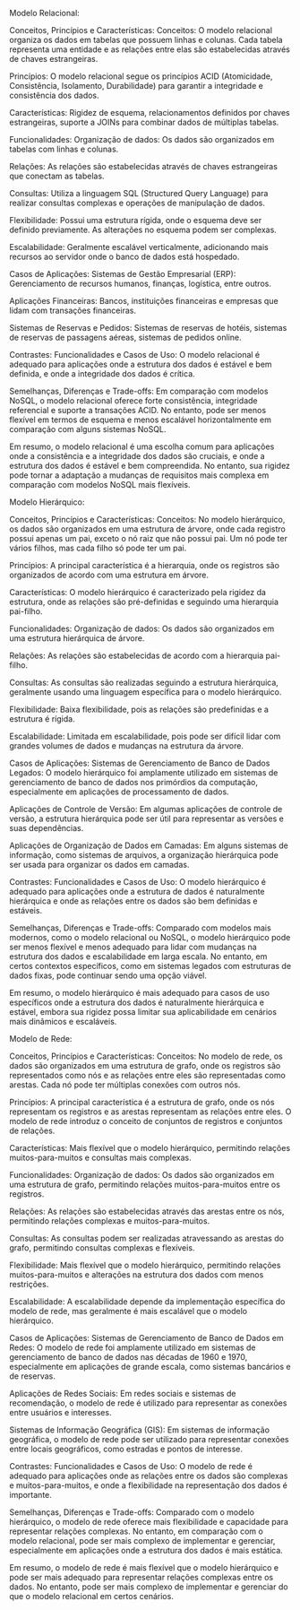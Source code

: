 Modelo Relacional:

Conceitos, Princípios e Características:
Conceitos: O modelo relacional organiza os dados em tabelas que possuem linhas e colunas. Cada tabela representa uma entidade e as relações entre elas são estabelecidas através de chaves estrangeiras.

Princípios: O modelo relacional segue os princípios ACID (Atomicidade, Consistência, Isolamento, Durabilidade) para garantir a integridade e consistência dos dados.

Características: Rigidez de esquema, relacionamentos definidos por chaves estrangeiras, suporte a JOINs para combinar dados de múltiplas tabelas.

Funcionalidades:
Organização de dados: Os dados são organizados em tabelas com linhas e colunas.

Relações: As relações são estabelecidas através de chaves estrangeiras que conectam as tabelas.

Consultas: Utiliza a linguagem SQL (Structured Query Language) para realizar consultas complexas e operações de manipulação de dados.

Flexibilidade: Possui uma estrutura rígida, onde o esquema deve ser definido previamente. As alterações no esquema podem ser complexas.

Escalabilidade: Geralmente escalável verticalmente, adicionando mais recursos ao servidor onde o banco de dados está hospedado.

Casos de Aplicações:
Sistemas de Gestão Empresarial (ERP): Gerenciamento de recursos humanos, finanças, logística, entre outros.

Aplicações Financeiras: Bancos, instituições financeiras e empresas que lidam com transações financeiras.

Sistemas de Reservas e Pedidos: Sistemas de reservas de hotéis, sistemas de reservas de passagens aéreas, sistemas de pedidos online.

Contrastes:
Funcionalidades e Casos de Uso: O modelo relacional é adequado para aplicações onde a estrutura dos dados é estável e bem definida, e onde a integridade dos dados é crítica.

Semelhanças, Diferenças e Trade-offs: Em comparação com modelos NoSQL, o modelo relacional oferece forte consistência, integridade referencial e suporte a transações ACID. No entanto, pode ser menos flexível em termos de esquema e menos escalável horizontalmente em comparação com alguns sistemas NoSQL.

Em resumo, o modelo relacional é uma escolha comum para aplicações onde a consistência e a integridade dos dados são cruciais, e onde a estrutura dos dados é estável e bem compreendida. No entanto, sua rigidez pode tornar a adaptação a mudanças de requisitos mais complexa em comparação com modelos NoSQL mais flexíveis.



Modelo Hierárquico:

Conceitos, Princípios e Características:
Conceitos: No modelo hierárquico, os dados são organizados em uma estrutura de árvore, onde cada registro possui apenas um pai, exceto o nó raiz que não possui pai. Um nó pode ter vários filhos, mas cada filho só pode ter um pai.

Princípios: A principal característica é a hierarquia, onde os registros são organizados de acordo com uma estrutura em árvore.

Características: O modelo hierárquico é caracterizado pela rigidez da estrutura, onde as relações são pré-definidas e seguindo uma hierarquia pai-filho.

Funcionalidades:
Organização de dados: Os dados são organizados em uma estrutura hierárquica de árvore.

Relações: As relações são estabelecidas de acordo com a hierarquia pai-filho.

Consultas: As consultas são realizadas seguindo a estrutura hierárquica, geralmente usando uma linguagem específica para o modelo hierárquico.

Flexibilidade: Baixa flexibilidade, pois as relações são predefinidas e a estrutura é rígida.

Escalabilidade: Limitada em escalabilidade, pois pode ser difícil lidar com grandes volumes de dados e mudanças na estrutura da árvore.

Casos de Aplicações:
Sistemas de Gerenciamento de Banco de Dados Legados: O modelo hierárquico foi amplamente utilizado em sistemas de gerenciamento de banco de dados nos primórdios da computação, especialmente em aplicações de processamento de dados.

Aplicações de Controle de Versão: Em algumas aplicações de controle de versão, a estrutura hierárquica pode ser útil para representar as versões e suas dependências.

Aplicações de Organização de Dados em Camadas: Em alguns sistemas de informação, como sistemas de arquivos, a organização hierárquica pode ser usada para organizar os dados em camadas.

Contrastes:
Funcionalidades e Casos de Uso: O modelo hierárquico é adequado para aplicações onde a estrutura de dados é naturalmente hierárquica e onde as relações entre os dados são bem definidas e estáveis.

Semelhanças, Diferenças e Trade-offs: Comparado com modelos mais modernos, como o modelo relacional ou NoSQL, o modelo hierárquico pode ser menos flexível e menos adequado para lidar com mudanças na estrutura dos dados e escalabilidade em larga escala. No entanto, em certos contextos específicos, como em sistemas legados com estruturas de dados fixas, pode continuar sendo uma opção viável.

Em resumo, o modelo hierárquico é mais adequado para casos de uso específicos onde a estrutura dos dados é naturalmente hierárquica e estável, embora sua rigidez possa limitar sua aplicabilidade em cenários mais dinâmicos e escaláveis.



Modelo de Rede:

Conceitos, Princípios e Características:
Conceitos: No modelo de rede, os dados são organizados em uma estrutura de grafo, onde os registros são representados como nós e as relações entre eles são representadas como arestas. Cada nó pode ter múltiplas conexões com outros nós.

Princípios: A principal característica é a estrutura de grafo, onde os nós representam os registros e as arestas representam as relações entre eles. O modelo de rede introduz o conceito de conjuntos de registros e conjuntos de relações.

Características: Mais flexível que o modelo hierárquico, permitindo relações muitos-para-muitos e consultas mais complexas.

Funcionalidades:
Organização de dados: Os dados são organizados em uma estrutura de grafo, permitindo relações muitos-para-muitos entre os registros.

Relações: As relações são estabelecidas através das arestas entre os nós, permitindo relações complexas e muitos-para-muitos.

Consultas: As consultas podem ser realizadas atravessando as arestas do grafo, permitindo consultas complexas e flexíveis.

Flexibilidade: Mais flexível que o modelo hierárquico, permitindo relações muitos-para-muitos e alterações na estrutura dos dados com menos restrições.

Escalabilidade: A escalabilidade depende da implementação específica do modelo de rede, mas geralmente é mais escalável que o modelo hierárquico.

Casos de Aplicações:
Sistemas de Gerenciamento de Banco de Dados em Redes: O modelo de rede foi amplamente utilizado em sistemas de gerenciamento de banco de dados nas décadas de 1960 e 1970, especialmente em aplicações de grande escala, como sistemas bancários e de reservas.

Aplicações de Redes Sociais: Em redes sociais e sistemas de recomendação, o modelo de rede é utilizado para representar as conexões entre usuários e interesses.

Sistemas de Informação Geográfica (GIS): Em sistemas de informação geográfica, o modelo de rede pode ser utilizado para representar conexões entre locais geográficos, como estradas e pontos de interesse.

Contrastes:
Funcionalidades e Casos de Uso: O modelo de rede é adequado para aplicações onde as relações entre os dados são complexas e muitos-para-muitos, e onde a flexibilidade na representação dos dados é importante.

Semelhanças, Diferenças e Trade-offs: Comparado com o modelo hierárquico, o modelo de rede oferece mais flexibilidade e capacidade para representar relações complexas. No entanto, em comparação com o modelo relacional, pode ser mais complexo de implementar e gerenciar, especialmente em aplicações onde a estrutura dos dados é mais estática.

Em resumo, o modelo de rede é mais flexível que o modelo hierárquico e pode ser mais adequado para representar relações complexas entre os dados. No entanto, pode ser mais complexo de implementar e gerenciar do que o modelo relacional em certos cenários.






